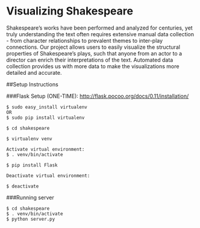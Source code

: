 # Visualizing Shakespeare

Shakespeare’s works have been performed and analyzed for centuries, yet truly understanding the text often requires extensive manual data collection - from character relationships to prevalent themes to inter-play connections. Our project allows users to easily visualize the structural properties of Shakespeare’s plays, such that anyone from an actor to a director can enrich their interpretations of the text. Automated data collection provides us with more data to make the visualizations more detailed and accurate.

##Setup Instructions

###Flask Setup (ONE-TIME): http://flask.pocoo.org/docs/0.11/installation/
```
$ sudo easy_install virtualenv 
OR
$ sudo pip install virtualenv

$ cd shakespeare

$ virtualenv venv

Activate virtual environment:
$ . venv/bin/activate

$ pip install Flask

Deactivate virtual environment:

$ deactivate
```
###Running server
```
$ cd shakespeare
$ . venv/bin/activate
$ python server.py
```



